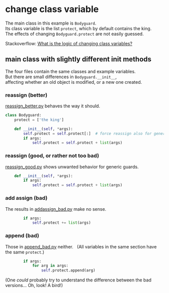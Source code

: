# change class variable

The main class in this example is `Bodyguard`.<br>
Its class variable is the list `protect`, which by default contains the king.<br>
The effects of changing `Bodyguard.protect` are not easily guessed.

Stackoverflow: [What is the logic of changing class variables?](https://stackoverflow.com/questions/76823174)


## main class with slightly different init methods

The four files contain the same classes and example variables.<br>
But there are small differences in `Bodyguard.__init__`,<br>
affecting whether an old object is modified, or a new one created.<br>

### reassign (better)

[reassign_better.py](reassign_better.py) behaves the way it should.

```python
class Bodyguard:
    protect = ['the king']

    def __init__(self, *args):
        self.protect = self.protect[:]  # force reassign also for generic guards
        if args:
            self.protect = self.protect + list(args)
```

### reassign (good, or rather not too bad)

[reassign_good.py](reassign_good.py) shows unwanted behavior for generic guards.

```python
    def __init__(self, *args):
        if args:
            self.protect = self.protect + list(args)
```

### add assign (bad)

The results in [addassign_bad.py](addassign_bad.py) make no sense.

```python
        if args:
            self.protect += list(args)
```

### append (bad)

Those in [append_bad.py](append_bad.py) neither. &nbsp;
(All variables in the same section have the same `protect`.)

```python
        if args:
            for arg in args:
                self.protect.append(arg)
```

(One _could_ probably try to understand the difference between the bad versions... Oh, look! A bird!)

